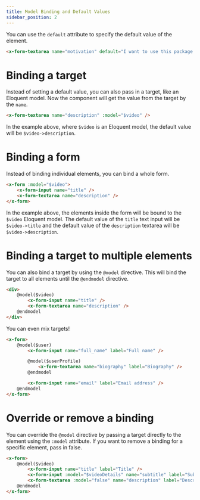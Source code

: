 ```yaml
---
title: Model Binding and Default Values
sidebar_position: 2
---
```


You can use the `default` attribute to specify the default value of the element.

```html
<x-form-textarea name="motivation" default="I want to use this package because..." />
```

# Binding a target

Instead of setting a default value, you can also pass in a target, like an Eloquent model. Now the component will get the value from the target by the `name`.

```html
<x-form-textarea name="description" :model="$video" />
```

In the example above, where `$video` is an Eloquent model, the default value will be `$video->description`.

# Binding a form

Instead of binding individual elements, you can bind a whole form.

```html
<x-form :model="$video">
    <x-form-input name="title" />
    <x-form-textarea name="description" />
</x-form>
```

In the example above, the elements inside the form will be bound to the `$video` Eloquent model.
The default value of the `title` text input will be `$video->title` and the default value of the `description` textarea will be `$video->description`.

# Binding a target to multiple elements

You can also bind a target by using the `@model` directive. This will bind the target to all elements until the `@endmodel` directive.


```html
<div>
    @model($video)
        <x-form-input name="title" />
        <x-form-textarea name="description" />
    @endmodel
</div>
```

You can even mix targets!

```html
<x-form>
    @model($user)
        <x-form-input name="full_name" label="Full name" />

        @model($userProfile)
            <x-form-textarea name="biography" label="Biography" />
        @endmodel

        <x-form-input name="email" label="Email address" />
    @endmodel
</x-form>
```

# Override or remove a binding

You can override the `@model` directive by passing a target directly to the element using the `:model` attribute.
If you want to remove a binding for a specific element, pass in false.

```html
<x-form>
    @model($video)
        <x-form-input name="title" label="Title" />
        <x-form-input :model="$videoDetails" name="subtitle" label="Subtitle" />
        <x-form-textarea :model="false" name="description" label="Description" />
    @endmodel
</x-form>
```
